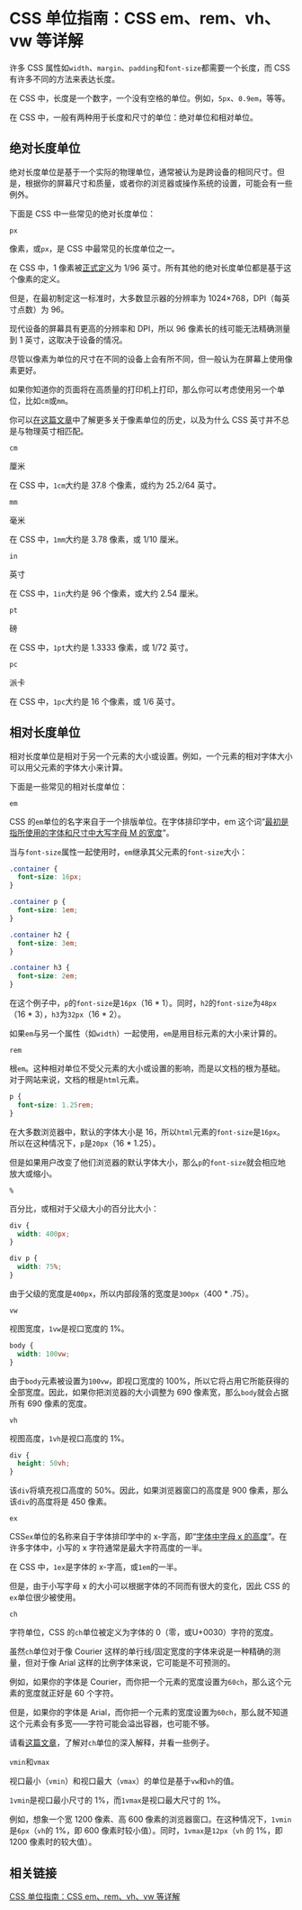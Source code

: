 # CSS 单位指南：CSS em、rem、vh、vw 等详解

许多 CSS 属性如`width`、`margin`、`padding`和`font-size`都需要一个长度，而 CSS 有许多不同的方法来表达长度。

在 CSS 中，长度是一个数字，一个没有空格的单位。例如，`5px`、`0.9em`，等等。

在 CSS 中，一般有两种用于长度和尺寸的单位：绝对单位和相对单位。

## 绝对长度单位

绝对长度单位是基于一个实际的物理单位，通常被认为是跨设备的相同尺寸。但是，根据你的屏幕尺寸和质量，或者你的浏览器或操作系统的设置，可能会有一些例外。

下面是 CSS 中一些常见的绝对长度单位：

`px`

像素，或`px`，是 CSS 中最常见的长度单位之一。

在 CSS 中，1 像素被[正式定义](https://drafts.csswg.org/css-values/#reference-pixel)为 1/96 英寸。所有其他的绝对长度单位都是基于这个像素的定义。

但是，在最初制定这一标准时，大多数显示器的分辨率为 1024×768，DPI（每英寸点数）为 96。

现代设备的屏幕具有更高的分辨率和 DPI，所以 96 像素长的线可能无法精确测量到 1 英寸，这取决于设备的情况。

尽管以像素为单位的尺寸在不同的设备上会有所不同，但一般认为在屏幕上使用像素更好。

如果你知道你的页面将在高质量的打印机上打印，那么你可以考虑使用另一个单位，比如`cm`或`mm`。

你可以[在这篇文章](https://www.smashingmagazine.com/2021/07/css-absolute-units/)中了解更多关于像素单位的历史，以及为什么 CSS 英寸并不总是与物理英寸相匹配。

`cm`

厘米

在 CSS 中，`1cm`大约是 37.8 个像素，或约为 25.2/64 英寸。

`mm`

毫米

在 CSS 中，`1mm`大约是 3.78 像素，或 1/10 厘米。

`in`

英寸

在 CSS 中，`1in`大约是 96 个像素，或大约 2.54 厘米。

`pt`

磅

在 CSS 中，`1pt`大约是 1.3333 像素，或 1/72 英寸。

`pc`

派卡

在 CSS 中，`1pc`大约是 16 个像素，或 1/6 英寸。

## 相对长度单位

相对长度单位是相对于另一个元素的大小或设置。例如，一个元素的相对字体大小可以用父元素的字体大小来计算。

下面是一些常见的相对长度单位：

`em`

CSS 的`em`单位的名字来自于一个排版单位。在字体排印学中，em 这个词“[最初是指所使用的字体和尺寸中大写字母 M 的宽度](https://www.wikiwand.com/zh/Em_(%E5%AD%97%E4%BD%93%E6%8E%92%E5%8D%B0%E5%AD%A6))”。

当与`font-size`属性一起使用时，`em`继承其父元素的`font-size`大小：

```css
.container {
  font-size: 16px;
}

.container p {
  font-size: 1em;
}

.container h2 {
  font-size: 3em;
}

.container h3 {
  font-size: 2em;
}
```

在这个例子中，`p`的`font-size`是`16px`（16 * 1）。同时，`h2`的`font-size`为`48px`（16 * 3），`h3`为`32px`（16 * 2）。

如果`em`与另一个属性（如`width`）一起使用，`em`是用目标元素的大小来计算的。

`rem`

根`em`。这种相对单位不受父元素的大小或设置的影响，而是以文档的根为基础。对于网站来说，文档的根是`html`元素。

```css
p {
  font-size: 1.25rem;
}
```

在大多数浏览器中，默认的字体大小是 16，所以`html`元素的`font-size`是`16px`。所以在这种情况下，`p`是`20px`（16 * 1.25）。

但是如果用户改变了他们浏览器的默认字体大小，那么`p`的`font-size`就会相应地放大或缩小。

`%`

百分比，或相对于父级大小的百分比大小：

```css
div {
  width: 400px;
}

div p {
  width: 75%;
}
```

由于父级的宽度是`400px`，所以内部段落的宽度是`300px`（400 * .75）。

`vw`

视图宽度，`1vw`是视口宽度的 1%。

```css
body {
  width: 100vw;
}
```

由于`body`元素被设置为`100vw`，即视口宽度的 100%，所以它将占用它所能获得的全部宽度。因此，如果你把浏览器的大小调整为 690 像素宽，那么`body`就会占据所有 690 像素的宽度。

`vh`

视图高度，`1vh`是视口高度的 1%。

```css
div {
  height: 50vh;
}
```

该`div`将填充视口高度的 50%。因此，如果浏览器窗口的高度是 900 像素，那么该`div`的高度将是 450 像素。

`ex`

CSS`ex`单位的名称来自于字体排印学中的 x-字高，即“[字体中字母 x 的高度](https://www.wikiwand.com/zh/X%E5%AD%97%E9%AB%98)”。在许多字体中，小写的 x 字符通常是最大字符高度的一半。

在 CSS 中，`1ex`是字体的 x-字高，或`1em`的一半。

但是，由于小写字母 x 的大小可以根据字体的不同而有很大的变化，因此 CSS 的`ex`单位很少被使用。

`ch`

字符单位，CSS 的`ch`单位被定义为字体的 0（零，或U+0030）字符的宽度。

虽然`ch`单位对于像 Courier 这样的单行线/固定宽度的字体来说是一种精确的测量，但对于像 Arial 这样的比例字体来说，它可能是不可预测的。

例如，如果你的字体是 Courier，而你把一个元素的宽度设置为`60ch`，那么这个元素的宽度就正好是 60 个字符。

但是，如果你的字体是 Arial，而你把一个元素的宽度设置为`60ch`，那么就不知道这个元素会有多宽——字符可能会溢出容器，也可能不够。

请看[这篇文章](https://meyerweb.com/eric/thoughts/2018/06/28/what-is-the-css-ch-unit/)，了解对`ch`单位的深入解释，并看一些例子。

`vmin`和`vmax`

视口最小（`vmin`）和视口最大（`vmax`）的单位是基于`vw`和`vh`的值。

`1vmin`是视口最小尺寸的 1%，而`1vmax`是视口最大尺寸的 1%。

例如，想象一个宽 1200 像素、高 600 像素的浏览器窗口。在这种情况下，`1vmin`是`6px`（`vh`的 1%，即 600 像素时较小值）。同时，`1vmax`是`12px`（`vh` 的 1%，即 1200 像素时的较大值）。

## 相关链接

[CSS 单位指南：CSS em、rem、vh、vw 等详解](https://www.freecodecamp.org/chinese/news/css-unit-guide/ 'CSS 单位指南：CSS em、rem、vh、vw 等详解')